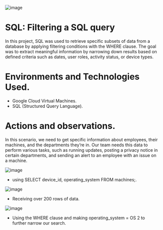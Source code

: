 ![image](https://github.com/user-attachments/assets/55c66eb5-ce90-4351-8fe4-4bdf843d3556)

# SQL: Filtering a SQL query
In this project, SQL was used to retrieve specific subsets of data from a database by applying filtering conditions with the WHERE clause. The goal was to extract meaningful information by narrowing down results based on defined criteria such as dates, user roles, activity status, or device types.

# Environments and Technologies Used.
- Google Cloud Virtual Machines.
- SQL (Structured Query Language).

# Actions and observations.

 In this scenario, we need to get specific information about employees, their machines, and the departments they’re in. Our team needs this data to perform various tasks, such as running updates, posting a privacy notice in certain departments, and sending an alert to an employee with an issue on a machine.

![image](https://github.com/user-attachments/assets/24fcef1e-b1d8-4e04-808a-9d0ebd0722db)

- using SELECT device_id, operating_system FROM machines;.

![image](https://github.com/user-attachments/assets/34f6ca3d-8c79-4bb5-aee6-dd0dce74d9bd)

- Receiving over 200 rows of data.

![image](https://github.com/user-attachments/assets/582e24ad-5ef7-4de0-adc3-40262e3255a8)

- Using the WHERE clause and making  operating_system = OS 2 to further narrow our search.
